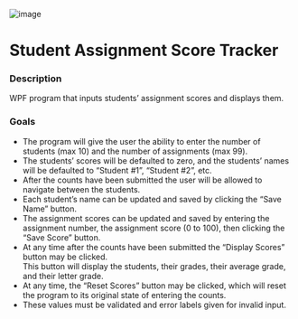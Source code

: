 ![image](https://github.com/allansantos7/Assignment-7/assets/83974830/4caf8e23-8c06-422d-98e6-9f7aac09de63)

<h1>Student Assignment Score Tracker</h1>

<h3>Description</h3>
WPF program that inputs students’ assignment scores and displays them. 

<h3>Goals</h3>
<ul>
  <li>
    The program will give the user the ability to enter the number of students (max 10) and the number of assignments (max 99).  
  </li>
  <li>
    The students’ scores will be defaulted to zero, and the students’ names will be defaulted to “Student #1”, “Student #2”, etc. 
  </li>
  <li>
    After the counts have been submitted the user will be allowed to navigate between the students. 
  </li>
  <li>
    Each student’s name can be updated and saved by clicking the “Save Name” button.  
  </li>
  <li>
    The assignment scores can be updated and saved by entering the assignment number, the assignment score (0 to 100), then clicking the “Save Score” button.  
  </li>
  <li>
    At any time after the counts have been submitted the “Display Scores” button may be clicked. </br>
    This button will display the students, their grades, their average grade, and their letter grade.  
  </li>
  <li>
    At any time, the “Reset Scores” button may be clicked, which will reset the program to its original state of entering the counts.
  </li>
  <li>
    These values must be validated and error labels given for invalid input.  
  </li>
</ul>
